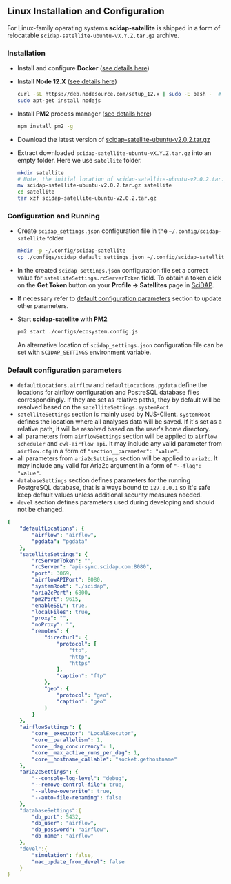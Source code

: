 ## Linux Installation and Configuration

For Linux-family operating systems **scidap-satellite** is shipped in a form of relocatable `scidap-satellite-ubuntu-vX.Y.Z.tar.gz` archive.

### Installation

- Install and configure **Docker** ([see details here](https://docs.docker.com/engine/install/ubuntu/))

- Install **Node 12.X** ([see details here](https://github.com/nodesource/distributions/blob/master/README.md#debinstall))
   ```bash
   curl -sL https://deb.nodesource.com/setup_12.x | sudo -E bash -  # to get Node 12.X and npm
   sudo apt-get install nodejs
   ```
- Install **PM2** process manager ([see details here](https://github.com/Unitech/pm2#installing-pm2))
   ```bash
   npm install pm2 -g
   ```

- Download the latest version of [scidap-satellite-ubuntu-v2.0.2.tar.gz](https://scidap.nyc3.digitaloceanspaces.com/ubuntu/scidap-satellite-ubuntu-v2.0.2.tar.gz)


- Extract downloaded `scidap-satellite-ubuntu-vX.Y.Z.tar.gz` into an empty folder. Here we use `satellite` folder.
  ```bash
  mkdir satellite
  # Note, the initial location of scidap-satellite-ubuntu-v2.0.2.tar.gz might be different
  mv scidap-satellite-ubuntu-v2.0.2.tar.gz satellite                  
  cd satellite
  tar xzf scidap-satellite-ubuntu-v2.0.2.tar.gz
  ```
### Configuration and Running

- Create `scidap_settings.json` configuration file in the `~/.config/scidap-satellite` folder
  ```bash
  mkdir -p ~/.config/scidap-satellite
  cp ./configs/scidap_default_settings.json ~/.config/scidap-satellite/scidap_settings.json
  ```

- In the created `scidap_settings.json` configuration file set a correct value for `satelliteSettings.rcServerToken` field. To obtain a token click on the **Get Token** button on your **Profile -> Satellites** page in [SciDAP](https://scidap.com/).

- If necessary refer to [default configuration parameters](#default-configuration-parameters) section to update other parameters.
  
- Start **scidap-satellite** with **PM2**
  ```bash
  pm2 start ./configs/ecosystem.config.js
  ```
  An alternative location of `scidap_settings.json` configuration file can be set with `SCIDAP_SETTINGS` environment variable.


### Default configuration parameters
- `defaultLocations.airflow` and `defaultLocations.pgdata` define the locations for airflow configuration and PostreSQL database files correspondingly. If they are set as relative paths, they by default will be resolved based on the `satelliteSettings.systemRoot`.
- `satelliteSettings` section is mainly used by NJS-Client. `systemRoot` defines the location where all analyses data will be saved. If it's set as a relative path, it will be resolved based on the user's home directory.
- all parameters from `airflowSettings` section will be applied to `airflow scheduler` and `cwl-airflow api`. It may include any valid parameter from `airflow.cfg` in a form of `"section__parameter": "value"`.
- all parameters from `aria2cSettings` section will be applied to `aria2c`. It may include any valid for Aria2c argument in a form of `"--flag": "value"`.
- `databaseSettings` section defines parameters for the running PostgreSQL database, that is always bound to `127.0.0.1` so it's safe keep default values unless additional security measures needed.
- `devel` section defines parameters used during developing and should not be changed.


```yaml
{
    "defaultLocations": {
        "airflow": "airflow",
        "pgdata": "pgdata"
    },
    "satelliteSettings": {
        "rcServerToken": "",
        "rcServer": "api-sync.scidap.com:8080",
        "port": 3069,
        "airflowAPIPort": 8080,
        "systemRoot": "./scidap",
        "aria2cPort": 6800,
        "pm2Port": 9615,
        "enableSSL": true,
        "localFiles": true,
        "proxy": "",
        "noProxy": "",
        "remotes": {
            "directurl": {
                "protocol": [
                    "ftp",
                    "http",
                    "https"
                ],
                "caption": "ftp"
            },
            "geo": {
                "protocol": "geo",
                "caption": "geo"
            }
        }
    },
    "airflowSettings": {
        "core__executor": "LocalExecutor",
        "core__parallelism": 1,
        "core__dag_concurrency": 1,
        "core__max_active_runs_per_dag": 1,
        "core__hostname_callable": "socket.gethostname"
    },
    "aria2cSettings": {
        "--console-log-level": "debug",
        "--remove-control-file": true,
        "--allow-overwrite": true,
        "--auto-file-renaming": false
    },
    "databaseSettings":{
        "db_port": 5432,
        "db_user": "airflow",
        "db_password": "airflow",
        "db_name": "airflow"
    },
    "devel":{
        "simulation": false,
        "mac_update_from_devel": false
    }
}
```